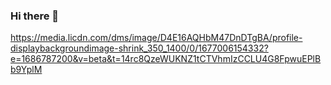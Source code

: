### Hi there 👋
https://media.licdn.com/dms/image/D4E16AQHbM47DnDTgBA/profile-displaybackgroundimage-shrink_350_1400/0/1677006154332?e=1686787200&v=beta&t=14rc8QzeWUKNZ1tCTVhmIzCCLU4G8FpwuEPlBb9YplM
<!--
**paigetetz/paigetetz** is a ✨ _special_ ✨ repository because its `README.md` (this file) appears on your GitHub profile.

Here are some ideas to get you started:
:computer: About Me
:mortar_board: I studied at The Ohio State University where I obtained a Bachelor of Arts in Mandarin Chinese.
- 🌱 I’m currently learning the MERN stack. 
-😄 Pronouns: She/ Her/ Her's
- ⚡ Fun fact: ...

:hammer_and_wrench: Technologies & Tools

- Programming Languages: Javascript, Ruby, Python
- Web Technologies: React, Node.js, Express.js, HTML, CSS,

![Your GitHub stats](https://github-readme-stats.vercel.app/api?username=paigetetz&show_icons=true&theme=rose_pine)

![Your GitHub languages](https://github-readme-stats.vercel.app/api/top-langs/?username=paigetetz&layout=compact&theme=rose_pine)
